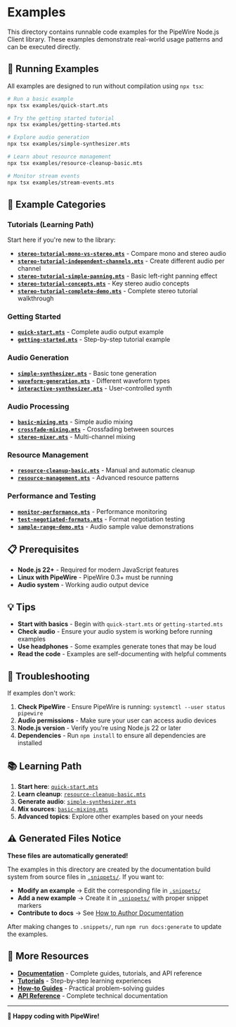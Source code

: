 # Examples

This directory contains runnable code examples for the PipeWire Node.js Client library. These examples demonstrate real-world usage patterns and can be executed directly.

## 🚀 Running Examples

All examples are designed to run without compilation using `npx tsx`:

```bash
# Run a basic example
npx tsx examples/quick-start.mts

# Try the getting started tutorial
npx tsx examples/getting-started.mts

# Explore audio generation
npx tsx examples/simple-synthesizer.mts

# Learn about resource management
npx tsx examples/resource-cleanup-basic.mts

# Monitor stream events
npx tsx examples/stream-events.mts
```

## 📁 Example Categories

### Tutorials (Learning Path)

Start here if you're new to the library:

- **[`stereo-tutorial-mono-vs-stereo.mts`](stereo-tutorial-mono-vs-stereo.mts)** - Compare mono and stereo audio
- **[`stereo-tutorial-independent-channels.mts`](stereo-tutorial-independent-channels.mts)** - Create different audio per channel
- **[`stereo-tutorial-simple-panning.mts`](stereo-tutorial-simple-panning.mts)** - Basic left-right panning effect
- **[`stereo-tutorial-concepts.mts`](stereo-tutorial-concepts.mts)** - Key stereo audio concepts
- **[`stereo-tutorial-complete-demo.mts`](stereo-tutorial-complete-demo.mts)** - Complete stereo tutorial walkthrough

### Getting Started

- **[`quick-start.mts`](quick-start.mts)** - Complete audio output example
- **[`getting-started.mts`](getting-started.mts)** - Step-by-step tutorial example

### Audio Generation

- **[`simple-synthesizer.mts`](simple-synthesizer.mts)** - Basic tone generation
- **[`waveform-generation.mts`](waveform-generation.mts)** - Different waveform types
- **[`interactive-synthesizer.mts`](interactive-synthesizer.mts)** - User-controlled synth

### Audio Processing

- **[`basic-mixing.mts`](basic-mixing.mts)** - Simple audio mixing
- **[`crossfade-mixing.mts`](crossfade-mixing.mts)** - Crossfading between sources
- **[`stereo-mixer.mts`](stereo-mixer.mts)** - Multi-channel mixing

### Resource Management

- **[`resource-cleanup-basic.mts`](resource-cleanup-basic.mts)** - Manual and automatic cleanup
- **[`resource-management.mts`](resource-management.mts)** - Advanced resource patterns

### Performance and Testing

- **[`monitor-performance.mts`](monitor-performance.mts)** - Performance monitoring
- **[`test-negotiated-formats.mts`](test-negotiated-formats.mts)** - Format negotiation testing
- **[`sample-range-demo.mts`](sample-range-demo.mts)** - Audio sample value demonstrations

## 📋 Prerequisites

- **Node.js 22+** - Required for modern JavaScript features
- **Linux with PipeWire** - PipeWire 0.3+ must be running
- **Audio system** - Working audio output device

## 💡 Tips

- **Start with basics** - Begin with `quick-start.mts` or `getting-started.mts`
- **Check audio** - Ensure your audio system is working before running examples
- **Use headphones** - Some examples generate tones that may be loud
- **Read the code** - Examples are self-documenting with helpful comments

## 🔧 Troubleshooting

If examples don't work:

1. **Check PipeWire** - Ensure PipeWire is running: `systemctl --user status pipewire`
2. **Audio permissions** - Make sure your user can access audio devices
3. **Node.js version** - Verify you're using Node.js 22 or later
4. **Dependencies** - Run `npm install` to ensure all dependencies are installed

## 📚 Learning Path

1. **Start here**: [`quick-start.mts`](quick-start.mts)
2. **Learn cleanup**: [`resource-cleanup-basic.mts`](resource-cleanup-basic.mts)
3. **Generate audio**: [`simple-synthesizer.mts`](simple-synthesizer.mts)
4. **Mix sources**: [`basic-mixing.mts`](basic-mixing.mts)
5. **Advanced topics**: Explore other examples based on your needs

## ⚠️ Generated Files Notice

**These files are automatically generated!**

The examples in this directory are created by the documentation build system from source files in [`.snippets/`](../.snippets/). If you want to:

- **Modify an example** → Edit the corresponding file in [`.snippets/`](../.snippets/)
- **Add a new example** → Create it in [`.snippets/`](../.snippets/) with proper snippet markers
- **Contribute to docs** → See [How to Author Documentation](../docs/how-to-guides/author-documentation.md)

After making changes to `.snippets/`, run `npm run docs:generate` to update the examples.

## 📖 More Resources

- **[Documentation](../docs/)** - Complete guides, tutorials, and API reference
- **[Tutorials](../docs/tutorials/)** - Step-by-step learning experiences
- **[How-to Guides](../docs/how-to-guides/)** - Practical problem-solving guides
- **[API Reference](../docs/reference/)** - Complete technical documentation

---

**🎵 Happy coding with PipeWire!**
